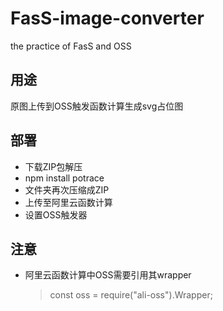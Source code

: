 # FasS-image-converter
the practice of FasS and OSS 

## 用途
原图上传到OSS触发函数计算生成svg占位图

## 部署
- 下载ZIP包解压
- npm install potrace  
- 文件夹再次压缩成ZIP
- 上传至阿里云函数计算
- 设置OSS触发器

## 注意
- 阿里云函数计算中OSS需要引用其wrapper
  > const oss = require("ali-oss").Wrapper;
